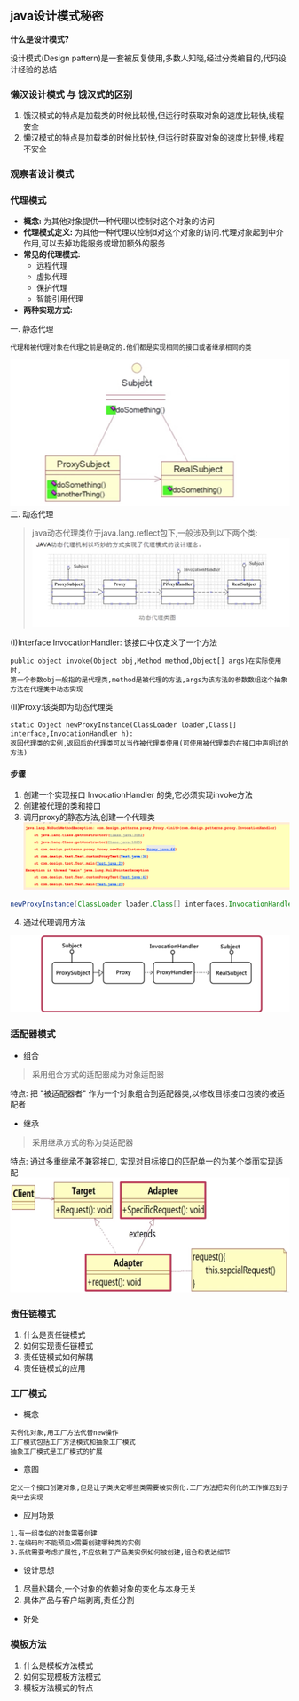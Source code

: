 ## java设计模式秘密
**什么是设计模式?**

设计模式(Design pattern)是一套被反复使用,多数人知晓,经过分类编目的,代码设计经验的总结
### 懒汉设计模式 与 饿汉式的区别
1. 饿汉模式的特点是加载类的时候比较慢,但运行时获取对象的速度比较快,线程安全
2. 懒汉模式的特点是加载类的时候比较快,但运行时获取对象的速度比较慢,线程不安全
### 观察者设计模式
### 代理模式
- **概念:** 为其他对象提供一种代理以控制对这个对象的访问
- **代理模式定义:** 为其他一种代理以控制d对这个对象的访问.代理对象起到中介作用,可以去掉功能服务或增加额外的服务
- **常见的代理模式:** 
  - 远程代理
  - 虚拟代理
  - 保护代理
  - 智能引用代理
- **两种实现方式:** 

一. 静态代理
 
  
```
代理和被代理对象在代理之前是确定的.他们都是实现相同的接口或者继承相同的类
```
![静态代理](docs/static-proxy.png)
   二. 动态代理  
  > java动态代理类位于java.lang.reflect包下,一般涉及到以下两个类:
  ![代理模式时序图](docs/UML-proxy.png)  
  
(I)Interface InvocationHandler: 该接口中仅定义了一个方法

```
public object invoke(Object obj,Method method,Object[] args)在实际使用时,
第一个参数obj一般指的是代理类,method是被代理的方法,args为该方法的参数数组这个抽象方法在代理类中动态实现
```  
(II)Proxy:该类即为动态代理类
```
static Object newProxyInstance(ClassLoader loader,Class[] interface,InvocationHandler h):
返回代理类的实例,返回后的代理类可以当作被代理类使用(可使用被代理类的在接口中声明过的方法)
```

#### 步骤
1. 创建一个实现接口 InvocationHandler 的类,它必须实现invoke方法
2. 创建被代理的类和接口
3. 调用proxy的静态方法,创建一个代理类
![报错代码](docs/error-proxy.png)  
```java
newProxyInstance(ClassLoader loader,Class[] interfaces,InvocationHandler h)
```
4. 通过代理调用方法
  
![动态代理](docs/dynamic-proxy.png)  

### 适配器模式
- 组合
> 采用组合方式的适配器成为对象适配器

特点: 把 "被适配器者" 作为一个对象组合到适配器类,以修改目标接口包装的被适配者

- 继承
> 采用继承方式的称为类适配器

特点: 通过多重继承不兼容接口, 实现对目标接口的匹配单一的为某个类而实现适配
![类适配器](docs/class-adapter.png)  

### 责任链模式
1. 什么是责任链模式
2. 如何实现责任链模式
3. 责任链模式如何解耦
4. 责任链模式的应用

### 工厂模式
* 概念
```
实例化对象,用工厂方法代替new操作
工厂模式包括工厂方法模式和抽象工厂模式
抽象工厂模式是工厂模式的扩展
```
* 意图
```
定义一个接口创建对象,但是让子类决定哪些类需要被实例化.工厂方法把实例化的工作推迟到子类中去实现
```
* 应用场景
```
1.有一组类似的对象需要创建
2.在编码时不能预见x需要创建哪种类的实例 
3.系统需要考虑扩展性,不应依赖于产品类实例如何被创建,组合和表达细节
```
* 设计思想
1. 尽量松耦合,一个对象的依赖对象的变化与本身无关
2. 具体产品与客户端剥离,责任分割
* 好处

### 模板方法
1. 什么是模板方法模式
2. 如何实现模板方法模式
3. 模板方法模式的特点